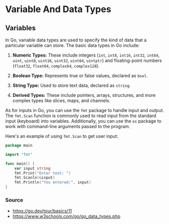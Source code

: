 # Variable And Data Types

## Variables
In Go, variable data types are used to specify the kind of data that a particular variable can store. The basic data types in Go include:

1. **Numeric Types:** These include integers (`int`, `int8`, `int16`, `int32`, `int64`, `uint`, `uint8`, `uint16`, `uint32`, `uint64`, `uintptr`) and floating-point numbers (`float32`, `float64`, `complex64`, `complex128`).

2. **Boolean Type:** Represents true or false values, declared as `bool`.

3. **String Type:** Used to store text data, declared as `string`.

4. **Derived Types:** These include pointers, arrays, structures, and more complex types like slices, maps, and channels.

As for inputs in Go, you can use the `fmt` package to handle input and output. The `fmt.Scan` function is commonly used to read input from the standard input (keyboard) into variables. Additionally, you can use the `os` package to work with command-line arguments passed to the program.

Here's an example of using `fmt.Scan` to get user input:

```go
package main

import "fmt"

func main() {
    var input string
    fmt.Print("Enter text: ")
    fmt.Scanln(&input)
    fmt.Println("You entered:", input)
}
```


### Source

- <https://go.dev/tour/basics/11>
- <https://www.w3schools.com/go/go_data_types.php>
